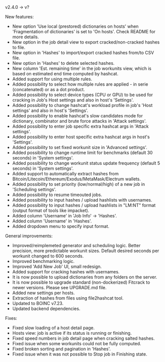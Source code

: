 v2.4.0 -> v?

New features:
* New option 'Use local (prestored) dictionaries on hosts' when 'Fragmentation of dictionaries' is set to 'On hosts'. Check README for more details.
* New option in the job detail view to export cracked/non-cracked hashes to file.
* New option in 'Hashes' to import/export cracked hashes from/to CSV file.
* New option in 'Hashes' to delete selected hashes.
* New column 'Est. remaining time' in the job workunits view, which is based on estimated end time computed by hashcat.
* Added support for using multiple rules.
* Added possibility to select how multiple rules are applied - in serie (concatenated) or as a dot product.
* Added possibility to select device types (CPU or GPU) to be used for cracking in Job's Host settings and also in host's 'Settings'.
* Added possibility to change hashcat's workload profile in job's 'Host settings' and also in host's 'Settings'.
* Added possibility to enable hashcat's slow candidates mode for dictionary, combinator and brute force attacks in 'Attack settings'.
* Added possibility to enter job specific extra hashcat args in 'Attack settings'.
* Added possibility to enter host specific extra hashcat args in host's 'Settings'.
* Added possibility to set fixed workunit size in 'Advanced settings'.
* Added possibility to change runtime limit for benchmarks (default 30 seconds) in 'System settings'.
* Added possibility to change workunit status update frequency (default 5 seconds) in 'System settings'.
* Added support to automatically extract hashes from Bitcoin/Litecoin/Ethereum/Exodus/MetaMask/Electrum wallets.
* Added possibility to set priority (low/normal/high) of a new job in 'Scheduling settings'.
* Added possibility to resume timeouted jobs.
* Added possibility to input hashes / upload hashlists with usernames.
* Added possibility to input hashes / upload hashlists in "LM:NT" format (output format of tools like impacket).
* Added column 'Username' in 'Job Info' -> 'Hashes'.
* Added column 'Username' in 'Hashes'.
* Added dropdown menu to specify input format.

General improvements:
* Improved/reimplemeted generator and scheduling logic. Better precision, more predictable workunit sizes. Default desired seconds per workunit changed to 600 seconds.
* Improved benchmarking logic.
* Improved 'Add New Job' UI, small redesign.
* Added support for cracking hashes with usernames.
* It is now possible to upload dictionaries from any folders on the server.
* It is now possible to upgrade standard (non-dockerized) Fitcrack to newer versions. Please see UPGRADE.md file.
* Added new settings per hosts.
* Extraction of hashes from files using file2hashcat tool.
* Updated to BOINC v7.23.
* Updated backend dependencies.

Fixes:
* Fixed slow loading of a host detail page.
* Hosts view: job is active if its status is running or finishing.
* Fixed speed numbers in job detail page when cracking salted hashes.
* Fixed issue when some workunits could not be fully computed.
* Fixed broken sorting and pagination in 'Hashes'.
* Fixed issue when it was not possible to Stop job in Finishing state.
